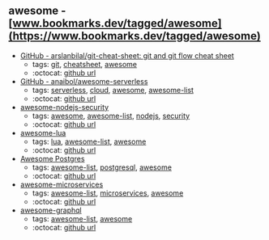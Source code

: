 awesome - [www.bookmarks.dev/tagged/awesome](https://www.bookmarks.dev/tagged/awesome) 
---
* [GitHub - arslanbilal/git-cheat-sheet: git and git flow cheat sheet](https://github.com/arslanbilal/git-cheat-sheet#readme)
    * tags: [git](../tags/git.md), [cheatsheet](../tags/cheatsheet.md), [awesome](../tags/awesome.md)
    * :octocat: [github url](https://github.com/arslanbilal/git-cheat-sheet#readme)
* [GitHub - anaibol/awesome-serverless](https://github.com/anaibol/awesome-serverless)
    * tags: [serverless](../tags/serverless.md), [cloud](../tags/cloud.md), [awesome](../tags/awesome.md), [awesome-list](../tags/awesome-list.md)
    * :octocat: [github url](https://github.com/anaibol/awesome-serverless)
* [awesome-nodejs-security](https://github.com/lirantal/awesome-nodejs-security)
    * tags: [awesome](../tags/awesome.md), [awesome-list](../tags/awesome-list.md), [nodejs](../tags/nodejs.md), [security](../tags/security.md)
    * :octocat: [github url](https://github.com/lirantal/awesome-nodejs-security)
* [awesome-lua](https://github.com/LewisJEllis/awesome-lua)
    * tags: [lua](../tags/lua.md), [awesome-list](../tags/awesome-list.md), [awesome](../tags/awesome.md)
    * :octocat: [github url](https://github.com/LewisJEllis/awesome-lua)
* [Awesome Postgres](http://www.asad.pw/awesome-postgres/)
    * tags: [awesome-list](../tags/awesome-list.md), [postgresql](../tags/postgresql.md), [awesome](../tags/awesome.md)
    * :octocat: [github url](https://github.com/dhamaniasad/awesome-postgres)
* [awesome-microservices](https://github.com/mfornos/awesome-microservices)
    * tags: [awesome-list](../tags/awesome-list.md), [microservices](../tags/microservices.md), [awesome](../tags/awesome.md)
    * :octocat: [github url](https://github.com/mfornos/awesome-microservices)
* [awesome-graphql](https://github.com/chentsulin/awesome-graphql)
    * tags: [awesome-list](../tags/awesome-list.md), [awesome](../tags/awesome.md)
    * :octocat: [github url](https://github.com/chentsulin/awesome-graphql)
